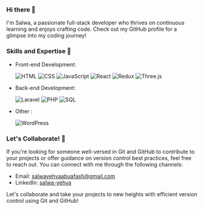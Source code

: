 ### Hi there 👋

I'm Salwa, a passionate full-stack developer who thrives on continuous learning and enjoys crafting code. Check out my GitHub profile for a glimpse into my coding journey!


### Skills and Expertise 🚀

- Front-end Development:
  
  ![HTML](https://img.shields.io/badge/-HTML-orange)
  ![CSS](https://img.shields.io/badge/-CSS-blue)
  ![JavaScript](https://img.shields.io/badge/-JavaScript-yellow)
  ![React](https://img.shields.io/badge/-React-blue)
  ![Redux](https://img.shields.io/badge/-Redux-purple)
  ![Three.js](https://img.shields.io/badge/-Three.js-green)

- Back-end Development:
  
  ![Laravel](https://img.shields.io/badge/-Laravel-red)
  ![PHP](https://img.shields.io/badge/-PHP-purple)
  ![SQL](https://img.shields.io/badge/-SQL-orange)

- Other :
  
  ![WordPress](https://img.shields.io/badge/-WordPress-blue)

### Let's Collaborate! 🤝

If you're looking for someone well-versed in Git and GitHub to contribute to your projects or offer guidance on version control best practices, feel free to reach out. You can connect with me through the following channels:

- Email: [salwayehyaabuafash@gmail.com](mailto:salwayehyaabuafash@gmail.com)
- LinkedIn: [salwa-yehya](https://www.linkedin.com/in/salwa-yehya-794236253/)

Let's collaborate and take your projects to new heights with efficient version control using Git and GitHub!
